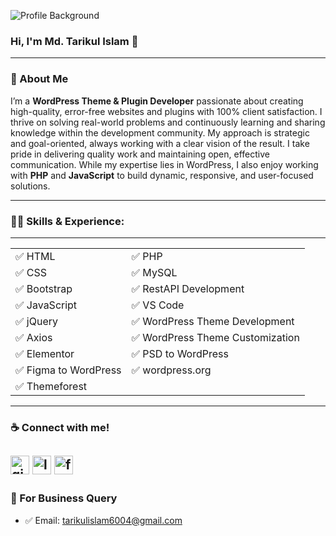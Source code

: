 ![Profile Background](https://media.licdn.com/dms/image/v2/D5616AQEEmX_ID1Dg8A/profile-displaybackgroundimage-shrink_350_1400/profile-displaybackgroundimage-shrink_350_1400/0/1729572635214?e=1736380800&v=beta&t=aSkFf027_aktkxQsgaD7gx9etnHZypJiYe0W-Nswv-U)

### Hi, I'm Md. Tarikul Islam 👋

---

### 🚀 About Me
I’m a **WordPress Theme & Plugin Developer** passionate about creating high-quality, error-free websites and plugins with 100% client satisfaction. I thrive on solving real-world problems and continuously learning and sharing knowledge within the development community. My approach is strategic and goal-oriented, always working with a clear vision of the result. I take pride in delivering quality work and maintaining open, effective communication. While my expertise lies in WordPress, I also enjoy working with **PHP** and **JavaScript** to build dynamic, responsive, and user-focused solutions.

---

### 👨‍💻 Skills & Experience:
---------------------------

<table width="100%">
  <tr>
    <td>✅ HTML</td>
    <td>✅ PHP</td>
  </tr>
  <tr>
    <td>✅ CSS</td>
    <td>✅ MySQL</td>
  </tr>
  <tr>
    <td>✅ Bootstrap</td>
    <td>✅ RestAPI Development</td>
  </tr>
  <tr>
    <td>✅ JavaScript</td>
    <td>✅ VS Code</td>
  </tr>
  <tr>
    <td>✅ jQuery</td>
    <td>✅ WordPress Theme Development</td>
  </tr>
  <tr>
    <td>✅ Axios</td>
    <td>✅ WordPress Theme Customization</td>
  </tr>
  <tr>
    <td>✅ Elementor</td>
    <td>✅ PSD to WordPress</td>
  </tr>
  <tr>
    <td>✅ Figma to WordPress</td>
    <td>✅ wordpress.org</td>
  </tr>
  <tr>
    <td>✅ Themeforest</td>
    <td></td>
  </tr>
</table>

---

### ☕ Connect with me!
[<img src='https://img.icons8.com/ios-filled/50/ffffff/github.png' alt='github' height='30'>](https://github.com/tarikulalways)
[<img src='https://img.icons8.com/ios-filled/50/ffffff/linkedin.png' alt='linkedin' height='30'>](https://www.linkedin.com/in/tarikulalways/) 
[<img src='https://img.icons8.com/ios-filled/50/ffffff/facebook.png' alt='facebook' height='30'>](https://www.facebook.com/tarikulalways)
---

### 📧 For Business Query
- ✅ Email: tarikulislam6004@gmail.com

